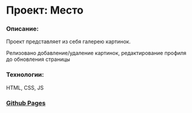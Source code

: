 # Проект: Место

### Описание:

Проект представляет из себя галерею картинок.

Релизовано добавление/удаление картинок, редактирование профиля до обновления страницы

### Технологии:

HTML, CSS, JS

### [Github Pages](https://h4x4d.github.io/mesto-project-bootcamp/index.html)